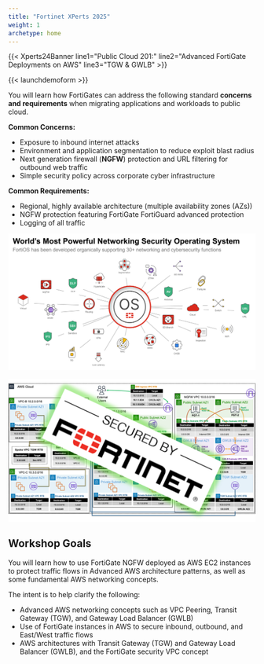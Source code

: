 ```yaml
---
title: "Fortinet XPerts 2025"
weight: 1
archetype: home
---
```



{{< Xperts24Banner line1="Public Cloud 201:" line2="Advanced FortiGate Deployments on AWS" line3="TGW &amp; GWLB" >}}

{{< launchdemoform >}}


You will learn how FortiGates can address the following standard **concerns and requirements** when migrating applications and workloads to public cloud. 

**Common Concerns:**    
  - Exposure to inbound internet attacks
  - Environment and application segmentation to reduce exploit blast radius
  - Next generation firewall (**NGFW**) protection and URL filtering for outbound web traffic 
  - Simple security policy across corporate cyber infrastructure    
  
**Common Requirements:**    
  - Regional, highly available architecture (multiple availability zones (AZs))
  - NGFW protection featuring FortiGate FortiGuard advanced protection
  - Logging of all traffic

![](fortios-image.png)

![](secured-by-fortinet-image.png)

## Workshop Goals

You will learn how to use FortiGate NGFW deployed as AWS EC2 instances to protect traffic flows in Advanced AWS architecture patterns, as well as some fundamental AWS networking concepts.

The intent is to help clarify the following:    
  * Advanced AWS networking concepts such as VPC Peering, Transit Gateway (TGW), and Gateway Load Balancer (GWLB)
  * Use of FortiGate instances in AWS to secure inbound, outbound, and East/West traffic flows
  * AWS architectures with Transit Gateway (TGW) and Gateway Load Balancer (GWLB), and the FortiGate security VPC concept
